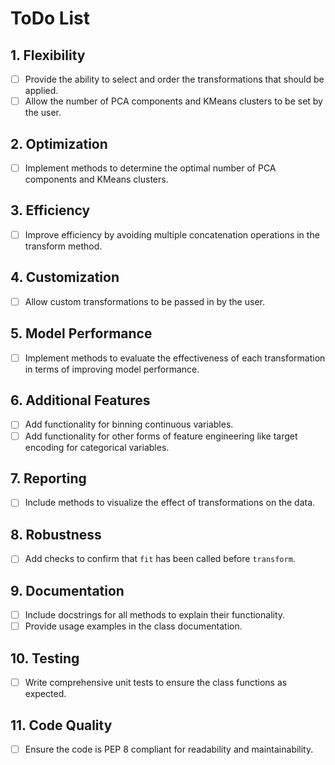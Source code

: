 # ToDo List

## 1. Flexibility

- [ ] Provide the ability to select and order the transformations that should be applied.
- [ ] Allow the number of PCA components and KMeans clusters to be set by the user.

## 2. Optimization

- [ ] Implement methods to determine the optimal number of PCA components and KMeans clusters.

## 3. Efficiency

- [ ] Improve efficiency by avoiding multiple concatenation operations in the transform method.

## 4. Customization

- [ ] Allow custom transformations to be passed in by the user.

## 5. Model Performance

- [ ] Implement methods to evaluate the effectiveness of each transformation in terms of improving model performance.

## 6. Additional Features

- [ ] Add functionality for binning continuous variables.
- [ ] Add functionality for other forms of feature engineering like target encoding for categorical variables.

## 7. Reporting

- [ ] Include methods to visualize the effect of transformations on the data.

## 8. Robustness

- [ ] Add checks to confirm that `fit` has been called before `transform`.

## 9. Documentation

- [ ] Include docstrings for all methods to explain their functionality.
- [ ] Provide usage examples in the class documentation.

## 10. Testing

- [ ] Write comprehensive unit tests to ensure the class functions as expected.

## 11. Code Quality

- [ ] Ensure the code is PEP 8 compliant for readability and maintainability.

